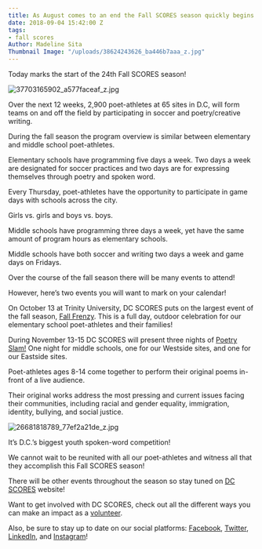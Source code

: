 ```yaml
---
title: As August comes to an end the Fall SCORES season quickly begins!
date: 2018-09-04 15:42:00 Z
tags:
- fall scores
Author: Madeline Sita
Thumbnail Image: "/uploads/38624243626_ba446b7aaa_z.jpg"
---
```


Today marks the start of the 24th Fall SCORES season!

![37703165902_a577faceaf_z.jpg](/uploads/37703165902_a577faceaf_z.jpg)




Over the next 12 weeks, 2,900 poet-athletes  at 65 sites in D.C, will form teams on and off the field by participating in soccer and poetry/creative writing.

During the fall season the program overview is similar between elementary and middle school poet-athletes. 

Elementary schools have programming five days a week. Two days a week are designated for soccer practices and two days are for expressing themselves through poetry and spoken word. 

Every Thursday, poet-athletes have the opportunity to participate in  game days with schools across the city.

Girls vs. girls and boys vs. boys. 

Middle schools have programming three days a week, yet have the same amount of program hours as elementary schools. 

Middle schools have both soccer and writing two days a week and game days on Fridays.

Over the course of the fall season there will be many events to attend!

However, here’s two events you will want to mark on your calendar!

On October 13 at Trinity University, DC SCORES puts on the largest event of the fall season, [Fall Frenzy](https://flic.kr/s/aHsm6ehGBm). This is a full day, outdoor celebration for our elementary school poet-athletes and their families! 

During  November 13-15 DC SCORES will present three nights of [Poetry Slam!](https://www.youtube.com/watch?reload=9&v=qJtSuqYmML0&feature=youtu.be) One night for middle schools, one for our Westside sites, and one for our Eastside sites. 

Poet-athletes ages 8-14 come together to perform their original poems in-front of a live audience.

Their original works address the most pressing and current issues facing their communities, including racial and gender equality, immigration, identity, bullying, and social justice.

![26681818789_77ef2a21de_z.jpg](/uploads/26681818789_77ef2a21de_z.jpg)

It’s D.C.’s biggest youth spoken-word competition! 

We cannot wait to be reunited with all our poet-athletes and witness all that they accomplish this Fall SCORES season!

There will be other events throughout the season so stay tuned on [DC SCORES](https://www.dcscores.org/) website!

Want to get involved with DC SCORES, check out all the different ways you can make an impact as a [volunteer](https://www.dcscores.org/volunteer/).

Also, be sure to stay up to date on our social platforms: [Facebook](https://www.facebook.com/DCSCORES), [Twitter](https://twitter.com/dcscores), [LinkedIn](https://www.linkedin.com/company/dc-scores/), and [Instagram](https://www.instagram.com/dc_scores/)!

